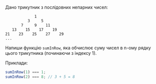 Дано трикутник з послідовних непарних чисел:

```
             1
          3     5
       7     9    11
   13    15    17    19
21    23    25    27    29
...
```

Напиши функцію `sumInRow`, яка обчислює суму чисел в n-ому рядку цього трикутника (починаючи з індексу 1).

Приклади:

```javascript
sumInRow(1) === 1;
sumInRow(2) === 8; // 3 + 5 = 8
```
